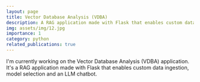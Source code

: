 ```yaml
---
layout: page
title: Vector Database Analysis (VDBA)
description: A RAG application made with Flask that enables custom data ingestion, model selection and an LLM chatbot 
img: assets/img/12.jpg
importance: 1
category: python
related_publications: true
---
```


I'm currently working on the Vector Database Analysis (VDBA) application. It's a RAG application made with Flask that enables custom data ingestion, model selection and an LLM chatbot.